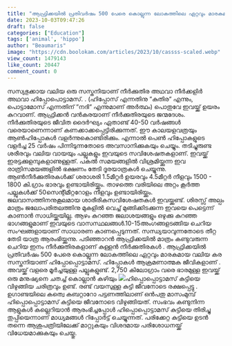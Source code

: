 ```yaml
---
title: "ആഫ്രിക്കയിൽ പ്രതിവർഷം 500 പേരെ കൊല്ലുന്ന ലോകത്തിലെ ഏറ്റവും മാരകമായ വലിയ കര സസ്തനി"
date: 2023-10-03T09:47:26
draft: false
categories: ["Education"]
tags: ['animal', 'hippo']
author: "Beaumaris"
image: "https://cdn.boolokam.com/articles/2023/10/cassss-scaled.webp"
view_count: 1479143
like_count: 20447
comment_count: 0
---
```


സസ്യഭുക്കായ വലിയ ഒരു സസ്തനിയാണ് നീർക്കുതിര അഥവാ നീർക്കളിർ അഥവാ ഹിപ്പോപൊട്ടാമസ്. . (ഹിപ്പോസ് എന്നതിനു “കുതിര“ എന്നും, പൊട്ടാമോസ് എന്നതിന് “നദി“ എന്നുമാണ് അർത്ഥം) പൊതുവേ ഇവയ്ക്ക് ഉയരം കുറവാണ്. ആഫ്രിക്കൻ വൻകരയാണ് നീർക്കുതിരയുടെ ജന്മദേശം. നീർക്കുതിരയുടെ ജീവിത ദൈർഘ്യം ഏതാണ്ട് 40-50 വർഷങ്ങൾ വരെയാണെന്നാണ് കണക്കാക്കപ്പെട്ടിരിക്കുന്നത്. ഈ കാലയളവത്രയും ആൺഹിപ്പോകൾ വളർന്നുകൊണ്ടിരിക്കും. എന്നാൽ പെൺ ഹിപ്പോകളുടെ വളർച്ച 25 വർഷം പിന്നിടുന്നതോടെ അവസാനിക്കുകയും ചെയ്യും. തടിച്ചുരുണ്ട ശരീരവും വലിയ വായയും പല്ലുകളും ഇവയുടെ സവിശേഷതകളാണ്. ഇവയ്ക്ക് ഇരട്ടക്കുളമ്പുകളാണുള്ളത്. പകൽ സമയങ്ങളിൽ വിശ്രമിയ്ക്കുന്ന ഇവ രാത്രിസമയങ്ങളിൽ ഭക്ഷണം തേടി ദൂരയാത്രകൾ ചെയ്യുന്നു. ആൺനീർക്കുതിരകൾക്ക് ശരാശരി 1.5മീറ്റർ ഉയരവും 4.5മീറ്റർ നീളവും 1500 - 1800 കി.ഗ്രാം ഭാരവും ഉണ്ടായിരിയ്ക്കും. താഴത്തെ വരിയിലെ അറ്റം കൂർത്ത പല്ലുകൾക്ക് 50സെന്റിമീറ്ററോളം നീളവും ഉണ്ടായിരിയ്ക്കും. ജലവാസത്തിനനുകൂലമായ ശാരീരികസവിശേഷതകൾ ഇവയ്ക്കുണ്ട്. ശിരസ്സ് അല്പം മാത്രം ജലോപരിതലത്തിനു മുകളിൽ വെച്ച് മുങ്ങിക്കിടക്കുന്ന ഇവയെ പെട്ടെന്ന് കാണാൻ സാധിയ്ക്കയില്ല. ആഴം കുറഞ്ഞ ജലാശയങ്ങളും ഒഴുക്കു കുറഞ്ഞ ഭാഗങ്ങളുമാണ് ഇവയുടെ വാസസ്ഥലങ്ങൾ.10-15അംഗങ്ങളടങ്ങിയ ചെറിയ സംഘങ്ങളായാണ് സാധാരണ കാണപ്പെടുന്നത്. സന്ധ്യയാവുന്നതോടെ തീറ്റ തേടി യാത്ര ആരംഭിയ്ക്കുന്നു. പടിഞ്ഞാറൻ ആഫ്രിക്കയിൽ മാത്രം കണ്ടുവരുന്ന ചെറിയ ഇനം നീർക്കുതിരകളാണ് കുള്ളൻ നീർക്കുതിരകൾ . ആഫ്രിക്കയിൽ പ്രതിവർഷം 500 പേരെ കൊല്ലുന്ന ലോകത്തിലെ ഏറ്റവും മാരകമായ വലിയ കര സസ്തനിയാണ് ഹിപ്പോപ്പൊട്ടാമസ്. ഹിപ്പോകൾ ആക്രമണാത്മക ജീവികളാണ് . അവയ്ക്ക് വളരെ മൂർച്ചയുള്ള പല്ലുകളുണ്ട്. 2,750 കിലോഗ്രാം വരെ ഭാരമുള്ള ഇവയ്ക്ക് ഒരു മനുഷ്യനെ ചതച്ച് കൊല്ലാൻ കഴിയും ![](https://cdn.boolokam.com/articles/2023/10/cccc.jpg)ഹിപ്പൊപ്പൊട്ടാമസ് കുട്ടിയെ വിഴുങ്ങിയ ചരിത്രവും ഉണ്ട്. രണ്ട് വയസുള്ള കുട്ടി ജീവനോടെ രക്ഷപ്പെട്ടു . ഉഗാണ്ടയിലെ കത്വെ കബറ്റാറോ പട്ടണത്തിലാണ് ഒൻപതു മാസംമുമ്പ് ഹിപ്പൊപ്പൊട്ടാമസ് കുട്ടിയെ ജീവനോടെ വിഴുങ്ങിയത്. സംഭവം കണ്ടുനിന്ന ആളുകള്‍ കല്ലെറിയാന്‍ ആരംഭിച്ചപ്പോള്‍ ഹിപ്പൊപ്പൊട്ടാമസ് കുട്ടിയെ തിരിച്ചു തുപ്പിയെന്നാണ് മാധ്യമങ്ങള്‍ റിപ്പോര്‍ട്ട്‌ ചെയ്യുന്നത്. പരിക്കേറ്റ കുട്ടിയെ ഉടന്‍ തന്നെ ആശുപത്രിയിലേക്ക് മാറ്റുകയും വിശദമായ പരിശോധനയ്ക്ക് വിധേയമാക്കുകയും ചെയ്തു.
